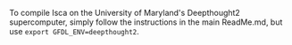 To compile Isca on the University of Maryland's Deepthought2 supercomputer, simply follow the instructions in the main ReadMe.md, but use `export GFDL_ENV=deepthought2`.
